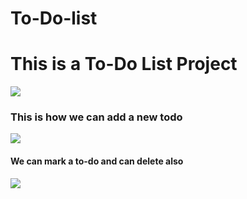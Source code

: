 # To-Do-list
<h1>This is a To-Do List Project</h1>
<img src="https://user-images.githubusercontent.com/42107838/49233556-4513fe80-f41c-11e8-8f9b-1736e034b327.png">
<h3>This is how we can add a new todo</h3>
<img src="https://user-images.githubusercontent.com/42107838/49233641-6c6acb80-f41c-11e8-804b-4b5f69185f56.png">
<h4>We can mark a to-do and can delete also</h4>
<img src="https://user-images.githubusercontent.com/42107838/49233681-80aec880-f41c-11e8-924e-379a8fd61b52.png">
